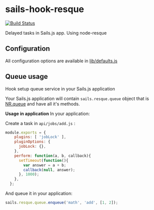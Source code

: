 # sails-hook-resque
[![Build Status](https://travis-ci.org/konstantinzolotarev/sails-hook-resque.svg)](https://travis-ci.org/konstantinzolotarev/sails-hook-resque)

Delayed tasks in Sails.js app. Using node-resque

## Configuration
All configuration options are available in [lib/defaults.js](lib/defaults.js)

## Queue usage
Hook setup queue service in your Sails.js application

Your Sails.js application will contain `sails.resque.queue` object that is [NR.queue](https://github.com/taskrabbit/node-resque#queue-management) and have all it's methods.

**Usage in application** In your application:

Create a task in `api/jobs/add.js` :

```javascript
module.exports = {
    plugins: [ 'jobLock' ],
    pluginOptions: {
      jobLock: {},
    },
    perform: function(a, b, callback){
      setTimeout(function(){
        var answer = a + b;
        callback(null, answer);
      }, 1000);
    },
  };
```

And queue it in your application:
```javascript
sails.resque.queue.enqueue('math', 'add', [1, 2]);
```
